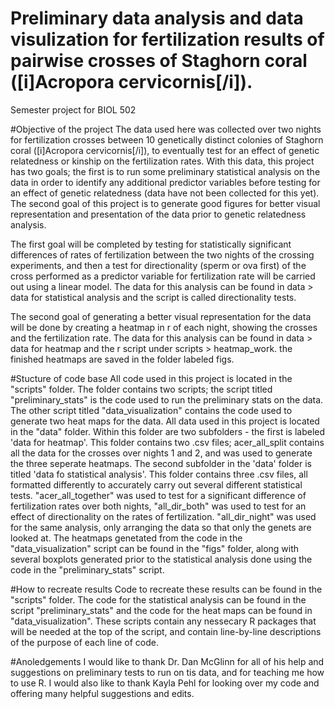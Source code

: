 # Preliminary data analysis and data visulization for fertilization results of pairwise crosses of Staghorn coral ([i]Acropora cervicornis[/i]).
Semester project for BIOL 502 

#Objective of the project
The data used here was collected over two nights for fertilization crosses between 10 genetically distinct colonies of Staghorn coral ([i]Acropora cervicornis[/i]), to eventually test for an effect of genetic relatedness or kinship on the fertilization rates. 
With this data, this project has two goals; the first is to run some preliminary statistical analysis on the data in order to identify any additional predictor variables before testing for an effect of genetic relatedness (data have not been collected for this yet). The second goal of this project is to generate good figures for better visual representation and presentation of the data prior to genetic relatedness analysis. 


The first goal will be completed by testing for statistically significant differences of rates of fertilization between the two nights of the crossing experiments, and then a test for directionality (sperm or ova first) of the cross performed as a predictor variable for fertilization rate will be carried out using a linear model. The data for this analysis can be found in data > data for statistical analysis and the script is called directionality tests. 

The second goal of generating a better visual representation for the data will be done by creating a heatmap in r of each night, showing the crosses and the fertilization rate. The data for this analysis can be found in data > data for heatmap and the r script under scripts > heatmap_work. the finished heatmaps are saved in the folder labeled figs. 

#Stucture of code base
All code used in this project is located in the "scripts" folder. The folder contains two scripts; the script titled "preliminary_stats" is the code used to run the preliminary stats on the data. The other script titled "data_visualization" contains the code used to generate two heat maps for the data. All data used in this project is located in the "data" folder. Within this folder are two subfolders - the first is labeled 'data for heatmap'. This folder contains two .csv files; acer_all_split contains all the data for the crosses over nights 1 and 2, and was used to generate the three seperate heatmaps. The second subfolder in the 'data' folder is titled 'data fo statistical analysis'. This folder contains three .csv files, all formatted differently to accurately carry out several different statistical tests. "acer_all_together" was used to test for a significant difference of fertilization rates over both nights, "all_dir_both" was used to test for an effect of directionality on the rates of fertilization. "all_dir_night" was used for the same analysis, only arranging the data so that only the genets are looked at. The heatmaps genetated from the code in the "data_visualization" script can be found in the "figs" folder, along with several boxplots generated prior to the statistical analysis done using the code in the "preliminary_stats" script.


#How to recreate results 
Code to recreate these results can be found in the "scripts" folder. The code for the statistical analysis can be found in the script "preliminary_stats" and the code for the heat maps can be found in "data_visualization". These scripts contain any nessecary R packages that will be needed at the top of the script, and contain line-by-line descriptions of the purpose of each line of code. 

#Anoledgements 
I would like to thank Dr. Dan McGlinn for all of his help and suggestions on preliminary tests to run on tis data, and for teaching me how to use R. I would also like to thank Kayla Pehl for looking over my code and offering many helpful suggestions and edits. 

